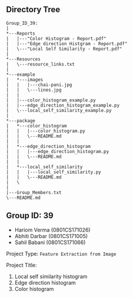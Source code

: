 ## Directory Tree

```
Group_ID_39:
|
*---Reports
|   |---"Color Histogram - Report.pdf"
|   |---"Edge direction Histgram - Report.pdf"
|   \---"Local Self Similarity - Report.pdf"
|
*---Resources
|   \---resource_links.txt
|
*---example
|   *---images
|   |   |---chai-pani.jpg
|   |   \---lines.jpg
|   |
|   |---color_histogram_example.py
|   |---edge_direction_histogram_example.py
|   \---local_self_similarity_example.py
|
*---package
|   *---color_histogram
|   |   |---color_histogram.py
|   |   \---README.md
|   |
|   *---edge_direction_histogram
|   |   |---edge_direction_histogram.py
|   |   \---README.md
|   |
|   *---local_self_similarity
|   |   |---local_self_similarity.py
|   |   \---README.md
|   \
|
|---Group_Members.txt
\---README.md

```

## Group ID: 39

- Hariom Verma (0801CS171026)
- Abhiti Darbar (0801CS171005)
- Sahil Babani (0801CS171066)


Project Type: `Feature Extraction from Image` 

Project Title: 
1. Local self similarity histogram
2. Edge direction histogram
3. Color histogram

